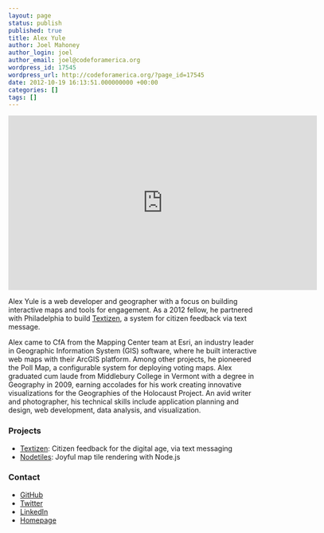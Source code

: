 ```yaml
---
layout: page
status: publish
published: true
title: Alex Yule
author: Joel Mahoney
author_login: joel
author_email: joel@codeforamerica.org
wordpress_id: 17545
wordpress_url: http://codeforamerica.org/?page_id=17545
date: 2012-10-19 16:13:51.000000000 +00:00
categories: []
tags: []
---
```

<iframe src="http://player.vimeo.com/video/51302278" width="620" height="350" frameborder="0" webkitAllowFullScreen mozallowfullscreen allowFullScreen></iframe>

<p>Alex Yule is a web developer and geographer with a focus on building interactive maps and tools for engagement. As a 2012 fellow, he partnered with Philadelphia to build <a href="http://textizen.com">Textizen</a>, a system for citizen feedback via text message.</p>

<p>Alex came to CfA from the Mapping Center team at Esri, an industry leader in Geographic Information System (GIS) software, where he built interactive web maps with their ArcGIS platform. Among other projects, he pioneered the Poll Map, a configurable system for deploying voting maps. Alex graduated cum laude from Middlebury College in Vermont with a degree in Geography in 2009, earning accolades for his work creating innovative visualizations for the Geographies of the Holocaust Project. An avid writer and photographer, his technical skills include application planning and design, web development, data analysis, and visualization.</p>

<h3>Projects</h3>
<ul>
<li><a href="http://textizen.com">Textizen</a>: Citizen feedback for the digital age, via text messaging</li>
<li><a href="https://github.com/codeforamerica/nodetiles-init">Nodetiles</a>: Joyful map tile rendering with Node.js</li>
</ul>

<h3>Contact</h3>
<ul>
<li><a href="http://github.com/yuletide">GitHub</a></li>
<li><a href="http://twitter.com/yuletide">Twitter</a></li>
<li><a href="http://www.linkedin.com/in/alexyule">LinkedIn</a></li>
<li><a href="http://alexyule.com">Homepage</a></li>
</ul>
